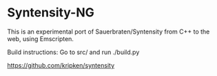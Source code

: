 Syntensity-NG
=============

This is an experimental port of Sauerbraten/Syntensity from C++ to the web, using Emscripten.

Build instructions: Go to src/ and run ./build.py

https://github.com/kripken/syntensity

